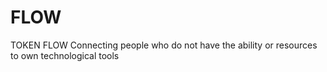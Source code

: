 # FLOW
TOKEN FLOW Connecting people who do not have the ability or resources to own technological tools
